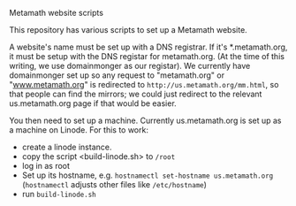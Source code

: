 Metamath website scripts

This repository has various scripts to set up a Metamath website.

A website's name must be set up with a DNS registrar.
If it's *.metamath.org, it must be setup with the DNS registar
for metamath.org.
(At the time of this writing, we use domainmonger as our registar).
We currently have domainmonger set up so any request to
"metamath.org" or "www.metamath.org" is redirected to
`http://us.metamath.org/mm.html`, so that people can find the mirrors;
we could just redirect to the relevant us.metamath.org page
if that would be easier.

You then need to set up a machine. Currently us.metamath.org is
set up as a machine on Linode. For this to work:

* create a linode instance.
* copy the script <build-linode.sh> to `/root`
* log in as root
* Set up its hostname, e.g. `hostnamectl set-hostname us.metamath.org`
  (`hostnamectl` adjusts other files like `/etc/hostname`)
* run `build-linode.sh`
